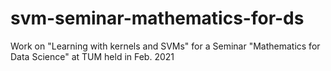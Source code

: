 # svm-seminar-mathematics-for-ds
Work on "Learning with kernels and SVMs" for a Seminar "Mathematics for Data Science" at TUM held in Feb. 2021
